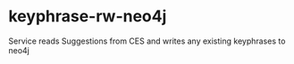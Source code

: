 # keyphrase-rw-neo4j
Service reads Suggestions from CES and writes any existing keyphrases to neo4j
